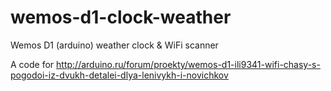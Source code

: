 # wemos-d1-clock-weather
Wemos D1 (arduino) weather clock &amp; WiFi scanner

A code for http://arduino.ru/forum/proekty/wemos-d1-ili9341-wifi-chasy-s-pogodoi-iz-dvukh-detalei-dlya-lenivykh-i-novichkov
